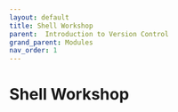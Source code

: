 ```yaml
---
layout: default
title: Shell Workshop
parent:  Introduction to Version Control
grand_parent: Modules
nav_order: 1
---
```


# Shell Workshop
